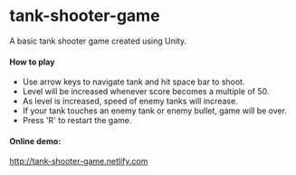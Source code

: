 # tank-shooter-game
A basic tank shooter game created using Unity.

#### How to play 
* Use arrow keys to navigate tank and hit space bar to shoot.
* Level will be increased whenever score becomes a multiple of 50.
* As level is increased, speed of enemy tanks will increase.
* If your tank touches an enemy tank or enemy bullet, game will be over. 
* Press 'R' to restart the game.

#### Online demo:
http://tank-shooter-game.netlify.com